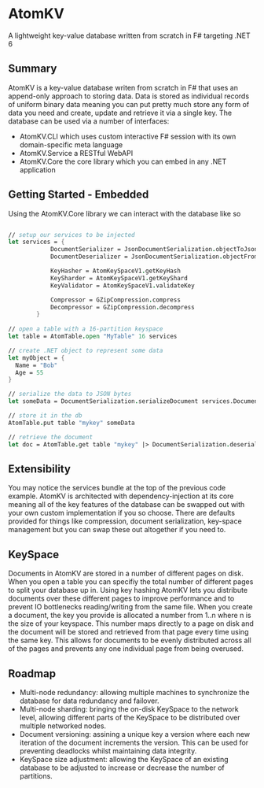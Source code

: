 # AtomKV
A lightweight key-value database written from scratch in F# targeting .NET 6

## Summary
AtomKV is a key-value database writen from scratch in F# that uses an append-only approach to storing data.
Data is stored as individual records of uniform binary data meaning you can put pretty much store any form of data you need and create, update and retrieve it via a single key.
The database can be used via a number of interfaces:
- AtomKV.CLI which uses custom interactive F# session with its own domain-specific meta language
- AtomKV.Service a RESTful WebAPI
- AtomKV.Core the core library which you can embed in any .NET application

## Getting Started - Embedded
Using the AtomKV.Core library we can interact with the database like so
```fsharp

// setup our services to be injected
let services = {
            DocumentSerializer = JsonDocumentSerialization.objectToJsonBytes
            DocumentDeserializer = JsonDocumentSerialization.objectFromJsonBytes

            KeyHasher = AtomKeySpaceV1.getKeyHash
            KeySharder = AtomKeySpaceV1.getKeyShard
            KeyValidator = AtomKeySpaceV1.validateKey

            Compressor = GZipCompression.compress
            Decompressor = GZipCompression.decompress
        }
        
// open a table with a 16-partition keyspace
let table = AtomTable.open "MyTable" 16 services

// create .NET object to represent some data
let myObject = {
  Name = "Bob"
  Age = 55
}

// serialize the data to JSON bytes
let someData = DocumentSerialization.serializeDocument services.DocumentSerializer myObject

// store it in the db 
AtomTable.put table "mykey" someData

// retrieve the document
let doc = AtomTable.get table "mykey" |> DocumentSerialization.deserializeDocument services.DocumentSerializer
``` 

## Extensibility
You may notice the services bundle at the top of the previous code example. AtomKV is architected with dependency-injection at its core meaning all of the key features of the database can be swapped out with your own custom implementation if you so choose.
There are defaults provided for things like compression, document serialization, key-space management but you can swap these out altogether if you need to.

## KeySpace
Documents in AtomKV are stored in a number of different pages on disk. 
When you open a table you can specifiy the total number of different pages to split your database up in.
Using key hashing AtomKV lets you distribute documents over these different pages to improve performance and to prevent IO bottlenecks reading/writing from the same file.
When you create a document, the key you provide is allocated a number from 1..n where n is the size of your keyspace.
This number maps directly to a page on disk and the document will be stored and retrieved from that page every time using the same key.
This allows for documents to be evenly distributed across all of the pages and prevents any one individual page from being overused.

## Roadmap
- Multi-node redundancy: allowing multiple machines to synchronize the database for data redundancy and failover.
- Multi-node sharding: bringing the on-disk KeySpace to the network level, allowing different parts of the KeySpace to be distributed over multiple networked nodes.
- Document versioning: assining a unique key a version where each new iteration of the document increments the version. This can be used for preventing deadlocks whilst maintaining data integrity.
- KeySpace size adjustment: allowing the KeySpace of an existing database to be adjusted to increase or decrease the number of partitions.

